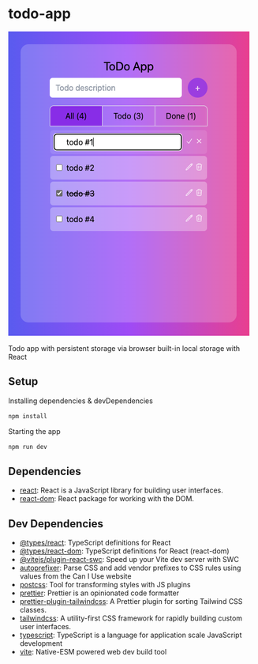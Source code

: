 # todo-app

![Todo-App-screenshot](public/todo-app-homescreen.png)

Todo app with persistent storage via browser built-in local storage with React

## Setup

Installing dependencies & devDependencies

```sh
npm install
```

Starting the app

```sh
npm run dev
```

## Dependencies

- [react](https://ghub.io/react): React is a JavaScript library for building user interfaces.
- [react-dom](https://ghub.io/react-dom): React package for working with the DOM.

## Dev Dependencies

- [@types/react](https://ghub.io/@types/react): TypeScript definitions for React
- [@types/react-dom](https://ghub.io/@types/react-dom): TypeScript definitions for React (react-dom)
- [@vitejs/plugin-react-swc](https://ghub.io/@vitejs/plugin-react-swc): Speed up your Vite dev server with SWC
- [autoprefixer](https://ghub.io/autoprefixer): Parse CSS and add vendor prefixes to CSS rules using values from the Can I Use website
- [postcss](https://ghub.io/postcss): Tool for transforming styles with JS plugins
- [prettier](https://ghub.io/prettier): Prettier is an opinionated code formatter
- [prettier-plugin-tailwindcss](https://ghub.io/prettier-plugin-tailwindcss): A Prettier plugin for sorting Tailwind CSS classes.
- [tailwindcss](https://ghub.io/tailwindcss): A utility-first CSS framework for rapidly building custom user interfaces.
- [typescript](https://ghub.io/typescript): TypeScript is a language for application scale JavaScript development
- [vite](https://ghub.io/vite): Native-ESM powered web dev build tool
